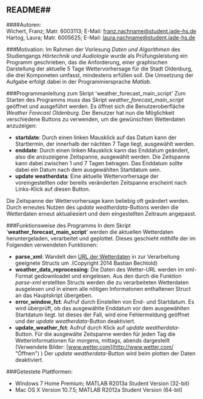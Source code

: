 ## README##
####Autoren:  
Wichert, Franz; Matr. 6003113; E-Mail: franz.nachname@student.jade-hs.de   
Hartog, Laura; Matr. 6005625; E-Mail: laura.nachname@student.jade-hs.de

###Motivation:
Im Rahmen der Vorlesung *Daten und Algorithmen* des Studiengangs *Hörtechnik und Audiologie* wurde als Prüfungsleistung ein Programm geschrieben, das die Anforderung, einer graphischen Darstellung der aktuelle 5 Tage Wettervorhersage für die Stadt Oldenburg, die drei Komponeten umfasst, mindestens erfüllen soll. Die Umsetzung der Aufgabe erfolgt dabei in der Programmiersprache *Matlab*.


###Programmanleitung zum Skript 'weather\_forecast\_main\_script'
Zum Starten des Programms muss das Skript *weather\_forecast\_main\_script* geöffnet und ausgeführt werden. Es öffnet sich die Benutzeroberfläche *Weather Forecast Oldenburg*. Der Benutzer hat nun die Möglichkeit verschiedene Buttons zu verwenden, um die gewünschten Wetterdaten anzuzeigen:

* **startdate**: Durch einen linken Mausklick auf das Datum kann der Starttermin, der innerhalb der nächten 7 Tage liegt, ausgewählt werden.  
* **enddate**: Durch einen linken Mausklick kann das Enddatum geändert, also die anzuzeigene Zeitspanne, ausgewählt werden. Die Zeitspanne kann dabei zwischen 1 und 7 Tagen betragen. Das Enddatum sollte dabei ein Datum nach dem ausgewählten Startdatum sein.
* **update weatherdata**: Eine aktuelle Wettervorhersage der voreingestellten oder bereits veränderten Zeitspanne erscheint nach Links-Klick auf diesen Button. 

Die Zeitspanne der Wettervorhersage kann beliebig oft geändert werden. Durch erneutes Nutzen des *update weatherdata*-Buttons werden die Wetterdaten erneut aktualiesiert und dem eingestellten Zeitraum angepasst.

###Funktionsweise des Programms
In dem Skript  '**weather\_forecast\_main\_script**' werden die aktuellen Wetterdaten heruntergeladen, verarbeitet und geplottet. Dieses geschieht mithilfe der im Folgenden verwendeten Funktionen:   
* **parse\_xml**: Wandelt den [URL der Wetterdaten](http://api.met.no/weatherapi/locationforecast/1.8/?lat=53.143889;lon=8.213889 "Zum Öffnen Links-Klick") in zur Verarbeitung geeignete Structs um .(Copyright 2014 Bastian Bechtold)   
* **weather\_data\_reprocessing**: Die Daten des Wetter-URL werden im xml-Format gedownloadet und eingelesen. Aus den durch die Funktion *parse\-xml* erstellten Structs werden die zu verarbeiteten Wetterdaten ausgelesen und in einem alle nötigen Informatonen enthaltenen Struct an das Hauptskript übergeben.    
* **error\_window\_fct**: Aufruf durch Einstellen von End- und Startdatum. Es wird überprüft, ob das ausgewählte Enddatum vor dem ausgewählten Startdatum liegt. Ist dieses der Fall, wird eine Fehlermeldung geöffnet und der *update weatherdata*-Button deaktiviert.   
* **update\_weather\_fct**: Aufruf durch Klick auf *update weatherdata*-Button. Für die ausgewälte Zeitspanne werden für jeden Tag die Wetterinformationen für morgens, mittags, abends dargestellt (Verwendete Bilder: [www.wetter.com](http://www.wetter.com/ "Öffnen") ) Der *update weatherdata*-Button wird beim plotten der Daten deaktiviert.

###Getestete Plattformen:

* Windows 7 Home Premium; MATLAB R2013a Student Version (32-bit)  
* Mac OS X Version 10.7.5; MATLAB R2012a Student Version (64-bit)
 

